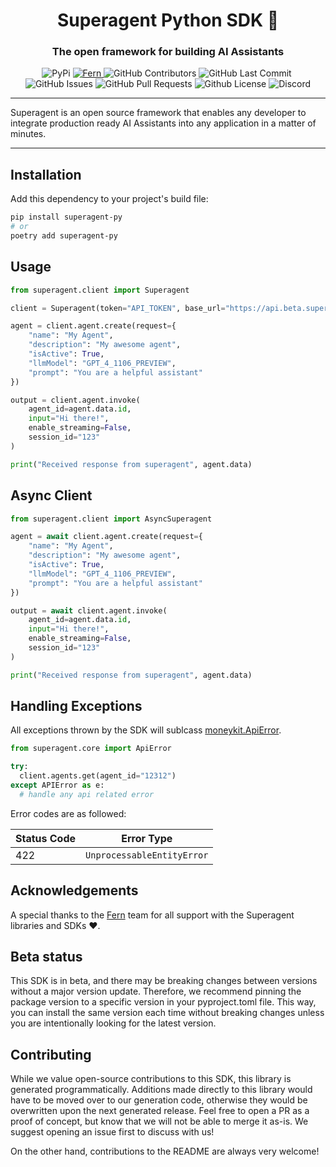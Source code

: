 <div align="center">

# Superagent Python SDK 🥷

### The open framework for building AI Assistants

<p>
<img alt="PyPi" src="https://img.shields.io/pypi/v/fern-superagent.svg" />
<a href="https://buildwithfern.com/?utm_source=homanp/suepragent-py/readme">
        <img alt="Fern" src="https://img.shields.io/badge/%F0%9F%8C%BF-SDK%20generated%20by%20Fern-brightgreen" />
    </a><img alt="GitHub Contributors" src="https://img.shields.io/github/contributors/homanp/superagent-py" />
<img alt="GitHub Last Commit" src="https://img.shields.io/github/last-commit/homanp/superagent-py" />
<img alt="" src="https://img.shields.io/github/repo-size/homanp/superagent-py" />
<img alt="GitHub Issues" src="https://img.shields.io/github/issues/homanp/superagent-py" />
<img alt="GitHub Pull Requests" src="https://img.shields.io/github/issues-pr/homanp/superagent-py" />
<img alt="Github License" src="https://img.shields.io/badge/License-MIT-yellow.svg" />
<img alt="Discord" src="https://img.shields.io/discord/1110910277110743103?label=Discord&logo=discord&logoColor=white&style=plastic&color=d7b023)](https://discord.gg/e8j7mgjDUK" />
</p>

</div>

-----

Superagent is an open source framework that enables any developer to integrate production ready AI Assistants into any application in a matter of minutes.

-----

## Installation

Add this dependency to your project's build file:

```bash
pip install superagent-py
# or
poetry add superagent-py
```

## Usage

```python
from superagent.client import Superagent

client = Superagent(token="API_TOKEN", base_url="https://api.beta.superagent.sh")

agent = client.agent.create(request={
    "name": "My Agent",
    "description": "My awesome agent",
    "isActive": True,
    "llmModel": "GPT_4_1106_PREVIEW",
    "prompt": "You are a helpful assistant"
})

output = client.agent.invoke(
    agent_id=agent.data.id,
    input="Hi there!",
    enable_streaming=False,
    session_id="123"
)

print("Received response from superagent", agent.data)
```

## Async Client

```python
from superagent.client import AsyncSuperagent

agent = await client.agent.create(request={
    "name": "My Agent",
    "description": "My awesome agent",
    "isActive": True,
    "llmModel": "GPT_4_1106_PREVIEW",
    "prompt": "You are a helpful assistant"
})

output = await client.agent.invoke(
    agent_id=agent.data.id,
    input="Hi there!",
    enable_streaming=False,
    session_id="123"
)

print("Received response from superagent", agent.data)
```

## Handling Exceptions

All exceptions thrown by the SDK will sublcass [moneykit.ApiError](./src/moneykit/core/api_error.py).

```python
from superagent.core import ApiError

try:
  client.agents.get(agent_id="12312")
except APIError as e:
  # handle any api related error
```

Error codes are as followed:

| Status Code | Error Type                 |
| ----------- | -------------------------- |
| 422         | `UnprocessableEntityError` |

## Acknowledgements

A special thanks to the [Fern](https://buildwithfern.com/) team for all support with the Superagent libraries and SDKs ❤️.

## Beta status

This SDK is in beta, and there may be breaking changes between versions without a major version update. Therefore, we recommend pinning the package version to a specific version in your pyproject.toml file. This way, you can install the same version each time without breaking changes unless you are intentionally looking for the latest version.

## Contributing

While we value open-source contributions to this SDK, this library is generated programmatically. Additions made directly to this library would have to be moved over to our generation code, otherwise they would be overwritten upon the next generated release. Feel free to open a PR as a proof of concept, but know that we will not be able to merge it as-is. We suggest opening an issue first to discuss with us!

On the other hand, contributions to the README are always very welcome!
